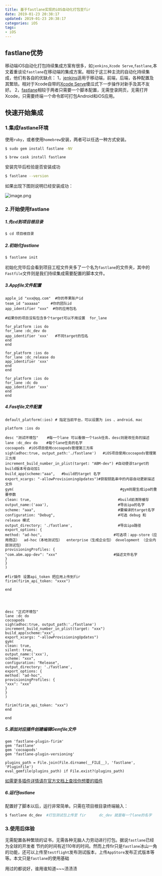 ```yaml
---
title: 基于fastlane实现的iOS自动化打包至fir
date: 2019-01-23 20:38:17     
updated: 2019-01-23 20:38:17  
categories: iOS              
tags: 
- iOS                        
---
```


## fastlane优势

移动端iOS自动化打包持续集成方案有很多，如`jenkins`,`Xcode Serve`,`fastlane`,本文着重谈论`fastlane`在移动端的集成方案。相较于这三种主流的自动化持续集成，他们有各自的优缺点：
1，[jenkins](https://jenkins.io/doc/)适用于移动端，前端，后端，各种配置及其繁琐。相对于Xcode自带的[Xcode Serve](https://www.jianshu.com/p/7aed0ef67449)傻瓜式下一步操作对新手及其不友好。
2，[fastlane](https://docs.fastlane.tools/)相较于两者只需要一个脚本配置，无需登录网页，无需打开Xcode，只需要终端一个命令即可打包Android和iOS应用。


## 快速开始集成

### 1.集成fastlane环境

使用`ruby`，或者使用`homebrew`安装，两者可以任选一种方式安装。
``` bash 
$ sudo gem install fastlane -NV 
```
```
$ brew cask install fastlane
```
安装完毕后检验是否安装成功

``` bash
$ fastlane --version
```
如果出现下图则说明已经安装成功：

![image.png](https://upload-images.jianshu.io/upload_images/1239125-c59b04c5a6e41f2c.png?imageMogr2/auto-orient/strip%7CimageView2/2/w/1240)


### 2.开始使用fastlane

##### 1.先cd到项目根目录
``` bash
$ cd 项目根目录
```
##### 2.初始化fastlane
``` bash
$ fastlane init
```
初始化完毕后会看到项目工程文件夹多了一个名为`fastlane`的文件夹，其中的`Fastfile`文件则是我们持续集成需要配置的脚本文件。

##### 3.Appfile文件配置
```
apple_id "xxx@qq.com"  #你的苹果账户id
team_id "aaaaaa"     #你的团队id
app_identifier "xxx"  #你的应用包名

#如果你的项目没有包含多个target可以不用设置  for_lane

for_platform :ios do
for_lane :dc_dev do
app_identifier 'xxx'   #不同target的包名
end
end

for_platform :ios do
for_lane :dc_release do
app_identifier 'xxx'
end
end

for_platform :ios do
for_lane :dc do
app_identifier 'xxx'
end
end 
```

##### 4.Fastfile文件配置
```
default_platform(:ios) # 指定当前平台，可以设置为 ios 、android、mac

platform :ios do

desc "测试环境包"    #每一个lane 可以看做一个task任务，desc则是改任务的描述
lane :dc_dev do    #每个lane任务的名字
cocoapods  #iOS项目使用cocoapods管理第三方库
sigh(adhoc:true, output_path:'./fastlane')   #iOS项目使用cocoapods管理第三方库
increment_build_number_in_plist(target: "ABM-dev") #自动使该target的build版本号自动加1
build_app(scheme:"aaa",   #build的target 名字 
export_xcargs: "-allowProvisioningUpdates")#获取钥匙串中的内容自动更新描述文件
gym(                                                 #gym则是生成ipa的重要参数
clean: true,                                        #build前清除缓存
output_name:('aaa'),                                #导出ipa的名字
scheme: "aaa",                                      #要编译的target名字
configuration: "Debug",                             #可选 debug 和 release 模式
output_directory: './fastlane',                     #导出ipa路径
export_options: {
method: "ad-hoc",                                 #可选项：app-store（应用商店）  ad-hoc（本地测试包）  enterprise（生成企业包） development （企业内部测试包）
provisioningProfiles: {
"com.abm.app-dev": "xxx"                          #描述文件名字
}
}
)

#fir插件 设置api_token 把应用上传到fir
firim(firim_api_token: "xxxx")

end




desc "正式环境包"
lane :dc do
cocoapods
sigh(adhoc:true, output_path:'./fastlane')
increment_build_number_in_plist(target: "xxx")
build_app(scheme:"xxx",
export_xcargs: "-allowProvisioningUpdates")
gym(
clean: true,
silent: true,
output_name:('xxx'),
scheme: "xxx",
configuration: "Release",
output_directory: './fastlane',
export_options: {
method: "ad-hoc",    
provisioningProfiles: {
"xxx": "xxx"
}
}
)

firim(firim_api_token: "xxx")
end

end

```

##### 5.添加对应插件创建编辑Gemfile文件

```
gem 'fastlane-plugin-firim'
gem 'fastlane'
gem 'cocoapods'
gem 'fastlane-plugin-versioning'

plugins_path = File.join(File.dirname(__FILE__), 'fastlane', 'Pluginfile')
eval_gemfile(plugins_path) if File.exist?(plugins_path)

```
[如需更多插件详情请在官方文档上查找你想要的插件](https://docs.fastlane.tools/plugins/)
##### 6.运行fastlane
配置好了脚本以后，运行非常简单。只需在项目根目录终端输入：

``` bash
$ fastlane dc_dev  #打包测试包上传至 fir      dc_dev 就是每一个lane的名字
```

### 3.使用后体验

无需配置各种繁琐的证书，无需各种无脑人力劳动进行打包。据说`fastlane`已经为全球的开发者 
节约的时间有近110年的时间。然而上传fir只是`fastlane`冰山一角的功能，还可以上传至`testflight`发布测试版本，上传`AppStore`发布正式版本等等。本文只是`fastlane`的使用基础

用过的都说好，谁用谁知道~~~渍渍渍




